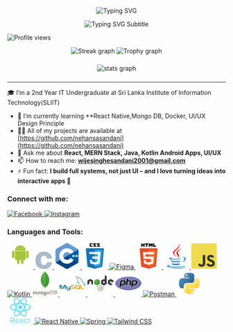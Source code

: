 <p align="center">
  <img src="https://readme-typing-svg.herokuapp.com?font=Arial&size=38&weight=700&duration=3000&pause=1000&color=007BFF&center=true&vCenter=true&width=600&lines=Hi+%F0%9F%91%8B%2C+I'm+Sandani+Nehansa" alt="Typing SVG" />
</p>



<p align="center">
  <img src="https://readme-typing-svg.herokuapp.com?font=Arial&size=22&duration=3500&pause=1000&color=00AEEF&center=true&vCenter=true&width=700&IT+undergraduate+from+Sri+Lanka%2C+building+intuitive+and+responsive+apps." alt="Typing SVG Subtitle" />
</p>

<p align="left">
  <img src="https://komarev.com/ghpvc/?username=nehansasandani&label=Profile%20views&color=0e75b6&style=flat" alt="Profile views" />
</p>

<div align="center">
  <img src="https://streak-stats.demolab.com?user=nehansasandani&locale=en&mode=daily&theme=dracula&hide_border=false&border_radius=5&order=3" height="150" alt="Streak graph" />
  <img src="https://github-profile-trophy.vercel.app?username=nehansasandani&theme=dracula&column=-1&row=1&margin-w=8&margin-h=8&no-bg=false&no-frame=false&order=4" height="150" alt="Trophy graph" />
</div>


###

<div align="center">
  <img src="https://github-readme-stats.vercel.app/api?username=nehansasandani&hide_title=false&hide_rank=false&show_icons=true&include_all_commits=true&count_private=true&disable_animations=false&theme=dracula&locale=en&hide_border=false" height="150" alt="stats graph" />
 
</div>

###

---
   🎓 I’m a 2nd Year IT Undergraduate at Sri Lanka Institute of Information Technology(SLIIT)
- 🌱 I’m currently learning **React Native,Mongo DB, Docker, UI/UX Design Principle
- 👨‍💻 All of my projects are available at [https://github.com/nehansasandani](https://github.com/nehansasandani)
- 💬 Ask me about **React, MERN Stack, Java, Kotlin Android Apps, UI/UX**
- 📫 How to reach me: **wijesinghesandani2001@gmail.com**
- ⚡ Fun fact: **I build full systems, not just UI – and I love turning ideas into interactive apps 🚀**

<h3 align="left">Connect with me:</h3>
<p align="left">
  <a href="https://facebook.com/yourusername" target="_blank" rel="noopener noreferrer">
    <img src="https://raw.githubusercontent.com/rahuldkjain/github-profile-readme-generator/master/src/images/icons/Social/facebook.svg" alt="Facebook" height="60" width="60" />
  </a>
  <a href="https://instagram.com/yourusername" target="_blank" rel="noopener noreferrer">
    <img src="https://raw.githubusercontent.com/rahuldkjain/github-profile-readme-generator/master/src/images/icons/Social/instagram.svg" alt="Instagram" height="60" width="60" />
  </a>
</p>

<h3 align="left">Languages and Tools:</h3>
<p align="left">
  <a href="https://developer.android.com" target="_blank" rel="noreferrer">
    <img src="https://raw.githubusercontent.com/devicons/devicon/master/icons/android/android-original-wordmark.svg" alt="Android" width="60" height="60" />
  </a>
  <a href="https://www.cprogramming.com/" target="_blank" rel="noreferrer">
    <img src="https://raw.githubusercontent.com/devicons/devicon/master/icons/c/c-original.svg" alt="C" width="40" height="40" />
  </a>
  <a href="https://www.w3schools.com/cpp/" target="_blank" rel="noreferrer">
    <img src="https://raw.githubusercontent.com/devicons/devicon/master/icons/cplusplus/cplusplus-original.svg" alt="C++" width="60" height="60" />
  </a>
  <a href="https://www.w3schools.com/css/" target="_blank" rel="noreferrer">
    <img src="https://raw.githubusercontent.com/devicons/devicon/master/icons/css3/css3-original-wordmark.svg" alt="CSS3" width="60" height="60" />
  </a>
  <a href="https://www.figma.com/" target="_blank" rel="noreferrer">
    <img src="https://www.vectorlogo.zone/logos/figma/figma-icon.svg" alt="Figma" width="60" height="60" />
  </a>
  <a href="https://www.w3.org/html/" target="_blank" rel="noreferrer">
    <img src="https://raw.githubusercontent.com/devicons/devicon/master/icons/html5/html5-original-wordmark.svg" alt="HTML5" width="60" height="60" />
  </a>
  <a href="https://www.java.com" target="_blank" rel="noreferrer">
    <img src="https://raw.githubusercontent.com/devicons/devicon/master/icons/java/java-original.svg" alt="Java" width="60" height="60" />
  </a>
  <a href="https://developer.mozilla.org/en-US/docs/Web/JavaScript" target="_blank" rel="noreferrer">
    <img src="https://raw.githubusercontent.com/devicons/devicon/master/icons/javascript/javascript-original.svg" alt="JavaScript" width="60" height="60" />
  </a>
  <a href="https://kotlinlang.org" target="_blank" rel="noreferrer">
    <img src="https://www.vectorlogo.zone/logos/kotlinlang/kotlinlang-icon.svg" alt="Kotlin" width="60" height="60" />
  </a>
  <a href="https://www.mongodb.com/" target="_blank" rel="noreferrer">
    <img src="https://raw.githubusercontent.com/devicons/devicon/master/icons/mongodb/mongodb-original-wordmark.svg" alt="MongoDB" width="60" height="60" />
  </a>
  <a href="https://www.mysql.com/" target="_blank" rel="noreferrer">
    <img src="https://raw.githubusercontent.com/devicons/devicon/master/icons/mysql/mysql-original-wordmark.svg" alt="MySQL" width="60" height="60" />
  </a>
  <a href="https://nodejs.org" target="_blank" rel="noreferrer">
    <img src="https://raw.githubusercontent.com/devicons/devicon/master/icons/nodejs/nodejs-original-wordmark.svg" alt="Node.js" width="60" height="60" />
  </a>
  <a href="https://www.php.net" target="_blank" rel="noreferrer">
    <img src="https://raw.githubusercontent.com/devicons/devicon/master/icons/php/php-original.svg" alt="PHP" width="60" height="60" />
  </a>
  <a href="https://postman.com" target="_blank" rel="noreferrer">
    <img src="https://www.vectorlogo.zone/logos/getpostman/getpostman-icon.svg" alt="Postman" width="60" height="60" />
  </a>
  <a href="https://www.python.org" target="_blank" rel="noreferrer">
    <img src="https://raw.githubusercontent.com/devicons/devicon/master/icons/python/python-original.svg" alt="Python" width="60" height="60" />
  </a>
  <a href="https://reactjs.org/" target="_blank" rel="noreferrer">
    <img src="https://raw.githubusercontent.com/devicons/devicon/master/icons/react/react-original-wordmark.svg" alt="React" width="60" height="60" />
  </a>
  <a href="https://reactnative.dev/" target="_blank" rel="noreferrer">
    <img src="https://reactnative.dev/img/header_logo.svg" alt="React Native" width="60" height="60" />
  </a>
  <a href="https://spring.io/" target="_blank" rel="noreferrer">
    <img src="https://www.vectorlogo.zone/logos/springio/springio-icon.svg" alt="Spring" width="60" height="60" />
  </a>
  <a href="https://tailwindcss.com/" target="_blank" rel="noreferrer">
    <img src="https://www.vectorlogo.zone/logos/tailwindcss/tailwindcss-icon.svg" alt="Tailwind CSS" width="60" height="60" />
  </a>
</p>



